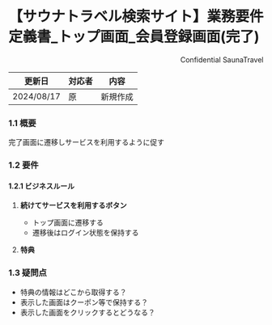 # 【サウナトラベル検索サイト】業務要件定義書\_トップ画面\_会員登録画面(完了)

<div style="text-align: right;">
Confidential SaunaTravel
</div>

|更新日|対応者|内容|
|-|-|-|
| 2024/08/17 | 原 | 新規作成 |


### 1.1 概要

完了画面に遷移しサービスを利用するように促す

### 1.2 要件

#### 1.2.1 ビジネスルール

1. **続けてサービスを利用するボタン**
   - トップ画面に遷移する
   - 遷移後はログイン状態を保持する

2. **特典**


 ### 1.3 疑問点

<a id="anchor1"></a>

- 特典の情報はどこから取得する？
- 表示した画面はクーポン等で保持する？
- 表示した画面をクリックするとどうなる？
